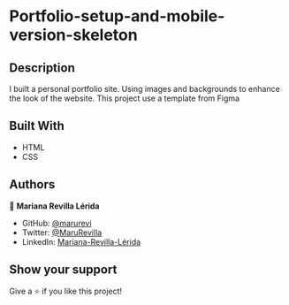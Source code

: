 # Portfolio-setup-and-mobile-version-skeleton

## Description
I built a personal portfolio site. Using images and backgrounds to enhance the look of the website. This project use a template from Figma

## Built With
- HTML
- CSS

## Authors

👤 **Mariana Revilla Lérida**

- GitHub: [@marurevi](https://github.com/marurevi)
- Twitter: [@MaruRevilla](https://twitter.com/MaruRevilla)
- LinkedIn: [Mariana-Revilla-Lérida](https://linkedin.com/in/mariana-revilla-lérida-a12aba143)

## Show your support

Give a ⭐️ if you like this project!
